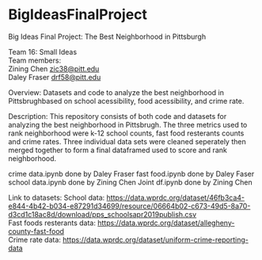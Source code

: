 # BigIdeasFinalProject
Big Ideas Final Project: The Best Neighborhood in Pittsburgh

Team 16: Small Ideas     
Team members:    
Zining Chen zic38@pitt.edu     
Daley Fraser drf58@pitt.edu

Overview: Datasets and code to analyze the best neighborhood in Pittsbrughbased on school acessibility, food acessibility, and crime rate. 


Description: 
This repository consists of both code and datasets for analyzing the best neighborhood in Pittsbrugh. The three metrics used to rank neighborhood were k-12 school counts, fast food resterants counts and crime rates. Three individual data sets were cleaned seperately then merged together to form a final dataframed used to score and rank neighborhood. 

crime data.ipynb done by Daley Fraser
fast food.ipynb done by Daley Faser
school data.ipynb done by Zining Chen
Joint df.ipynb done by Zining Chen

Link to datasets:
School data:  https://data.wprdc.org/dataset/46fb3ca4-e844-4b42-b034-e87291d34699/resource/06664b02-c673-49d5-8a70-d3cd1c18ac8d/download/pps_schoolsapr2019publish.csv     
Fast foods resterants data: https://data.wprdc.org/dataset/allegheny-county-fast-food      
Crime rate data: https://data.wprdc.org/dataset/uniform-crime-reporting-data     


